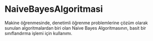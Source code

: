 # NaiveBayesAlgoritmasi
Makine öğrenmesinde, denetimli öğrenme problemlerine çözüm olarak sunulan algoritmalardan biri olan Naive Bayes Algoritmasının, basit bir sınıflandırma işlemi için kullanımı.
